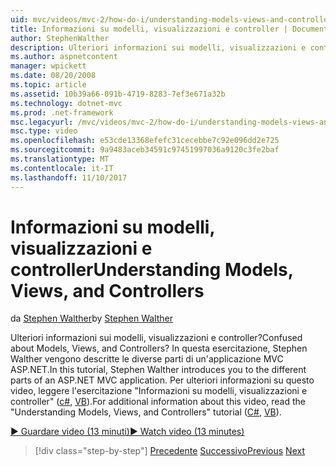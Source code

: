 ```yaml
---
uid: mvc/videos/mvc-2/how-do-i/understanding-models-views-and-controllers
title: Informazioni su modelli, visualizzazioni e controller | Documenti Microsoft
author: StephenWalther
description: Ulteriori informazioni sui modelli, visualizzazioni e controller? In questa esercitazione, Stephen Walther vengono descritte le diverse parti di un'applicazione MVC ASP.NET.
ms.author: aspnetcontent
manager: wpickett
ms.date: 08/20/2008
ms.topic: article
ms.assetid: 10b39a66-091b-4719-8283-7ef3e671a32b
ms.technology: dotnet-mvc
ms.prod: .net-framework
msc.legacyurl: /mvc/videos/mvc-2/how-do-i/understanding-models-views-and-controllers
msc.type: video
ms.openlocfilehash: e53cde13368efefc31cecebbe7c92e096dd2e725
ms.sourcegitcommit: 9a9483aceb34591c97451997036a9120c3fe2baf
ms.translationtype: MT
ms.contentlocale: it-IT
ms.lasthandoff: 11/10/2017
---
```

<a name="understanding-models-views-and-controllers"></a><span data-ttu-id="2b40c-104">Informazioni su modelli, visualizzazioni e controller</span><span class="sxs-lookup"><span data-stu-id="2b40c-104">Understanding Models, Views, and Controllers</span></span>
====================
<span data-ttu-id="2b40c-105">da [Stephen Walther](https://github.com/StephenWalther)</span><span class="sxs-lookup"><span data-stu-id="2b40c-105">by [Stephen Walther](https://github.com/StephenWalther)</span></span>

<span data-ttu-id="2b40c-106">Ulteriori informazioni sui modelli, visualizzazioni e controller?</span><span class="sxs-lookup"><span data-stu-id="2b40c-106">Confused about Models, Views, and Controllers?</span></span> <span data-ttu-id="2b40c-107">In questa esercitazione, Stephen Walther vengono descritte le diverse parti di un'applicazione MVC ASP.NET.</span><span class="sxs-lookup"><span data-stu-id="2b40c-107">In this tutorial, Stephen Walther introduces you to the different parts of an ASP.NET MVC application.</span></span> <span data-ttu-id="2b40c-108">Per ulteriori informazioni su questo video, leggere l'esercitazione "Informazioni su modelli, visualizzazioni e controller" ([c#](../../../overview/older-versions-1/overview/understanding-models-views-and-controllers-cs.md), [VB](../../../overview/older-versions-1/overview/understanding-models-views-and-controllers-vb.md)).</span><span class="sxs-lookup"><span data-stu-id="2b40c-108">For additional information about this video, read the "Understanding Models, Views, and Controllers" tutorial ([C#](../../../overview/older-versions-1/overview/understanding-models-views-and-controllers-cs.md), [VB](../../../overview/older-versions-1/overview/understanding-models-views-and-controllers-vb.md)).</span></span>

[<span data-ttu-id="2b40c-109">&#9654; Guardare video (13 minuti)</span><span class="sxs-lookup"><span data-stu-id="2b40c-109">&#9654; Watch video (13 minutes)</span></span>](https://channel9.msdn.com/Blogs/ASP-NET-Site-Videos/understanding-models-views-and-controllers)

>[!div class="step-by-step"]
<span data-ttu-id="2b40c-110">[Precedente](creating-a-movie-database-application-in-15-minutes-with-aspnet-mvc.md)
[Successivo](aspnet-mvc-controller-overview.md)</span><span class="sxs-lookup"><span data-stu-id="2b40c-110">[Previous](creating-a-movie-database-application-in-15-minutes-with-aspnet-mvc.md)
[Next](aspnet-mvc-controller-overview.md)</span></span>
